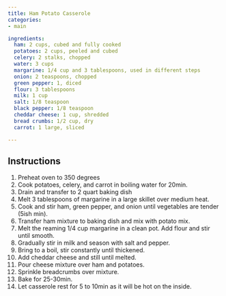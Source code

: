 ```yaml
---
title: Ham Potato Casserole
categories:
- main

ingredients:
  ham: 2 cups, cubed and fully cooked
  potatoes: 2 cups, peeled and cubed
  celery: 2 stalks, chopped
  water: 3 cups
  margarine: 1/4 cup and 3 tablespoons, used in different steps
  onion: 2 teaspoons, chopped
  green pepper: 1, diced
  flour: 3 tablespoons
  milk: 1 cup
  salt: 1/8 teaspoon
  black pepper: 1/8 teaspoon
  cheddar cheese: 1 cup, shredded
  bread crumbs: 1/2 cup, dry
  carrot: 1 large, sliced

---
```

## Instructions
1. Preheat oven to 350 degrees
2. Cook potatoes, celery, and carrot in boiling water for 20min.
3. Drain and transfer to 2 quart baking dish
4. Melt 3 tablespoons of margarine in a large skillet over medium heat.
5. Cook and stir ham, green pepper, and onion until vegetables are tender (5ish min).
6. Transfer ham mixture to baking dish and mix with potato mix.
7. Melt the reaming 1/4 cup margarine in a clean pot. Add flour and stir until smooth.
8. Gradually stir in milk and season with salt and pepper. 
10. Bring to a boil, stir constantly until thickened. 
11. Add cheddar cheese and still until melted.
12. Pour cheese mixture over ham and potatoes. 
13. Sprinkle breadcrumbs over mixture.
14. Bake for 25-30min.
15. Let casserole rest for 5 to 10min as it will be hot on the inside. 